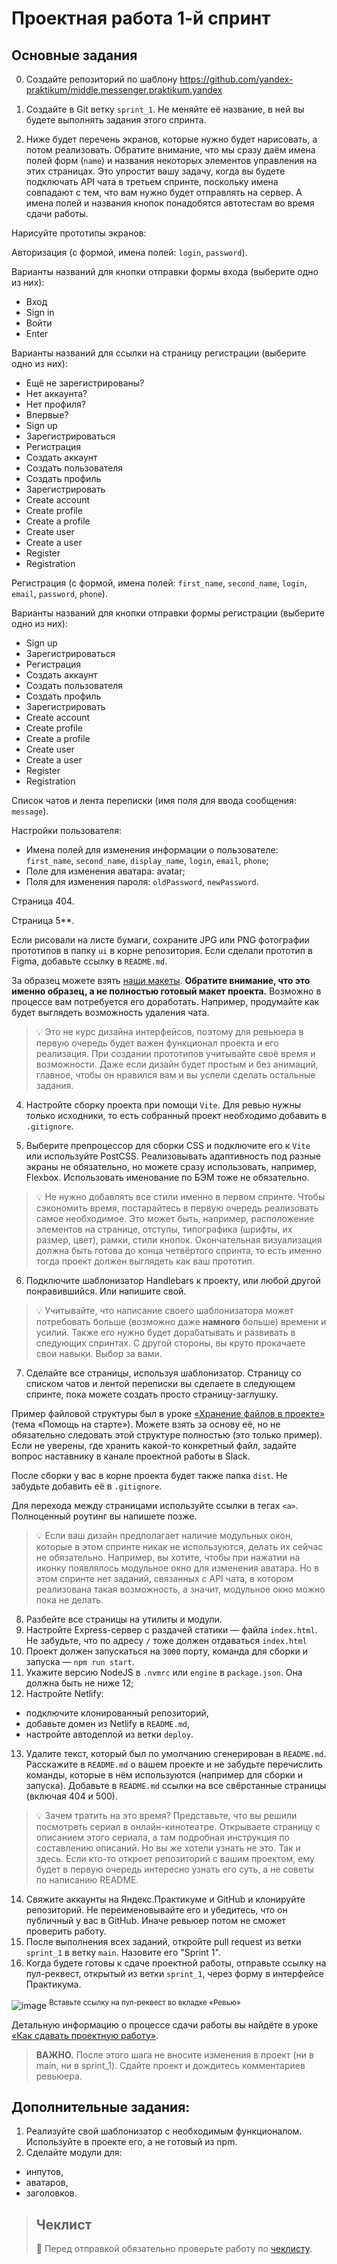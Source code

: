 # Проектная работа 1-й спринт

## Основные задания

0. Создайте репозиторий по шаблону https://github.com/yandex-praktikum/middle.messenger.praktikum.yandex

1. Создайте в Git ветку `sprint_1`. Не меняйте её название, в ней вы будете выполнять задания этого спринта.

2. Ниже будет перечень экранов, которые нужно будет нарисовать, а потом реализовать. Обратите внимание, что мы сразу даём имена полей форм (`name`) и названия некоторых элементов управления на этих страницах. Это упростит вашу задачу, когда вы будете подключать API чата в третьем спринте, поскольку имена совпадают с тем, что вам нужно будет отправлять на сервер. А имена полей и названия кнопок понадобятся автотестам во время сдачи работы. 

Нарисуйте прототипы экранов:

Авторизация (с формой, имена полей: `login`, `password`).

Варианты названий для кнопки отправки формы входа (выберите одно из них):
 - Вход
 - Sign in
 - Войти
 - Enter

Варианты названий для ссылки на страницу регистрации (выберите одно из них):
 - Ещё не зарегистрированы?
 - Нет аккаунта?
 - Нет профиля?
 - Впервые?
 - Sign up
 - Зарегистрироваться
 - Регистрация
 - Создать аккаунт
 - Создать пользователя
 - Создать профиль
 - Зарегистрировать
 - Create account
 - Create profile
 - Create a profile
 - Create user
 - Create a user
 - Register
 - Registration

Регистрация (с формой, имена полей: `first_name`, `second_name`, `login`, `email`, `password`, `phone`).

Варианты названий для кнопки отправки формы регистрации (выберите одно из них):
 - Sign up
 - Зарегистрироваться
 - Регистрация
 - Создать аккаунт
 - Создать пользователя
 - Создать профиль
 - Зарегистрировать
 - Create account
 - Create profile
 - Create a profile
 - Create user
 - Create a user
 - Register
 - Registration

Список чатов и лента переписки (имя поля для ввода сообщения: `message`).

Настройки пользователя:
- Имена полей для изменения информации о пользователе: `first_name`, `second_name`, `display_name`, `login`, `email`, `phone`;
- Поле для изменения аватара: avatar;
- Поля для изменения пароля: `oldPassword`, `newPassword`.

Страница 404.

Страница 5**.

Если рисовали на листе бумаги, сохраните JPG или PNG фотографии прототипов в папку `ui` в корне репозитория. Если сделали прототип в Figma, добавьте ссылку в `README.md`.

За образец можете взять [наши макеты](https://www.figma.com/file/jF5fFFzgGOxQeB4CmKWTiE/Chat_external_link?node-id=0%3A1). **Обратите внимание, что это именно образец, а не полностью готовый макет проекта.** Возможно в процессе вам потребуется его доработать. Например, продумайте как будет выглядеть возможность удаления чата.

> 💡 Это не курс дизайна интерфейсов, поэтому для ревьюера в первую очередь будет важен функционал проекта и его реализация. При создании прототипов учитывайте своё время и возможности. Даже если дизайн будет простым и без анимаций, главное, чтобы он нравился вам и вы успели сделать остальные задания.

4. Настройте сборку проекта при помощи `Vite`. Для ревью нужны только исходники, то есть собранный проект необходимо добавить в `.gitignore`.

5. Выберите препроцессор для сборки CSS и подключите его к `Vite` или используйте PostCSS. Реализовывать адаптивность под разные экраны не обязательно, но можете сразу использовать, например, Flexbox. Использовать именование по БЭМ тоже не обязательно.

> 💡 Не нужно добавлять все стили именно в первом спринте. Чтобы сэкономить время, постарайтесь в первую очередь реализовать самое необходимое. Это может быть, например, расположение элементов на странице, отступы, типографика (шрифты, их размер, цвет), рамки, стили кнопок. Окончательная визуализация должна быть готова до конца четвёртого спринта, то есть именно тогда проект должен выглядеть как ваш прототип.

6. Подключите шаблонизатор Hаndlebars к проекту, или любой другой понравившийся. Или напишите свой.
> 💡 Учитывайте, что написание своего шаблонизатора может потребовать больше (возможно даже **намного** больше) времени и усилий. Также его нужно будет дорабатывать и развивать в следующих спринтах. С другой стороны, вы круто прокачаете свои навыки. Выбор за вами.

7. Сделайте все страницы, используя шаблонизатор. Страницу со списком чатов и лентой переписки вы сделаете в следующем спринте, пока можете создать просто страницу-заглушку. 

Пример файловой структуры был в уроке [«Хранение файлов в проекте»](https://praktikum.yandex.ru/trainer/middle-frontend/lesson/33e19f3a-f152-4248-88ba-9de44f7b4a07/) (тема «Помощь на старте»). Можете взять за основу её, но не обязательно следовать этой структуре полностью (это только пример). Если не уверены, где хранить какой-то конкретный файл, задайте вопрос наставнику в канале проектной работы в Slack.

 После сборки у вас в корне проекта будет также папка `dist`. Не забудьте добавить её в `.gitignore`.

Для перехода между страницами используйте ссылки в тегах `<a>`. Полноценный роутинг вы напишете позже. 
> 💡 Если ваш дизайн предполагает наличие модульных окон, которые в этом спринте никак не используются, делать их сейчас не обязательно. Например, вы хотите, чтобы при нажатии на иконку появлялось модульное окно для изменения аватара. Но в этом спринте нет заданий, связанных с API чата, в котором реализована такая возможность, а значит, модульное окно можно пока не делать.

8. Разбейте все страницы на утилиты и модули.
9. Настройте Express-сервер с раздачей статики — файла `index.html`. Не забудьте, что по адресу `/` тоже должен отдаваться `index.html`
10. Проект должен запускаться на `3000` порту, команда для сборки и запуска — `npm run start`.
11. Укажите версию NodeJS в `.nvmrc` или `engine` в `package.json`. Она должна быть не ниже 12;
12. Настройте Netlify:
 - подключите клонированный репозиторий,
 - добавьте домен из Netlify в `README.md`,
 - настройте автодеплой из ветки `deploy`.
13. Удалите текст, который был по умолчанию сгенерирован в `README.md`. Расскажите в `README.md` о вашем проекте и не забудьте перечислить команды, которые в нём используются (например для сборки и запуска). Добавьте в `README.md` ссылки на все свёрстанные страницы (включая 404 и 500).
> 💡 Зачем тратить на это время? Представьте, что вы решили посмотреть сериал в онлайн-кинотеатре. Открываете страницу с описанием этого сериала, а там подробная инструкция по составлению описаний. Но вы же хотели узнать не это. Так и здесь. Если кто-то откроет репозиторий с вашим проектом, ему будет в первую очередь интересно узнать его суть, а не советы по написанию README.

14. Свяжите аккаунты на Яндекс.Практикуме и GitHub и клонируйте репозиторий. Не переименовывайте его и убедитесь, что он публичный у вас в GitHub. Иначе ревьюер потом не сможет проверить работу.
15. После выполнения всех заданий, откройте pull request из ветки `sprint_1` в ветку `main`. Назовите его "Sprint 1".
16. Когда будете готовы к сдаче проектной работы, отправьте ссылку на пул-реквест, открытый из ветки `sprint_1`, через форму в интерфейсе Практикума.

![image](https://pictures.s3.yandex.net/resources/Untitled_1656598903.png)
<sup>Вставьте ссылку на пул-реквест во вкладке «Ревью»</sup>

Детальную информацию о процессе сдачи работы вы найдёте в уроке [«Как сдавать проектную работу»](https://praktikum.yandex.ru/trainer/middle-frontend/lesson/a59db543-5c7d-4252-8f25-5b32a7570618/).

> **ВАЖНО.** После этого шага не вносите изменения в проект (ни в main, ни в sprint_1). Сдайте проект и дождитесь комментариев ревьюера.

## Дополнительные задания:

1. Реализуйте свой шаблонизатор с необходимым функционалом. Используйте в проекте его, а не готовый из npm.
2. Сделайте модули для:
 - инпутов,
 - аватаров,
 - заголовков.

> ## Чеклист
> 🔑 Перед отправкой обязательно проверьте работу по [чеклисту](https://code.s3.yandex.net/frontend-developer/middle_frontend/checklist_pdf/checklist_1.pdf).
